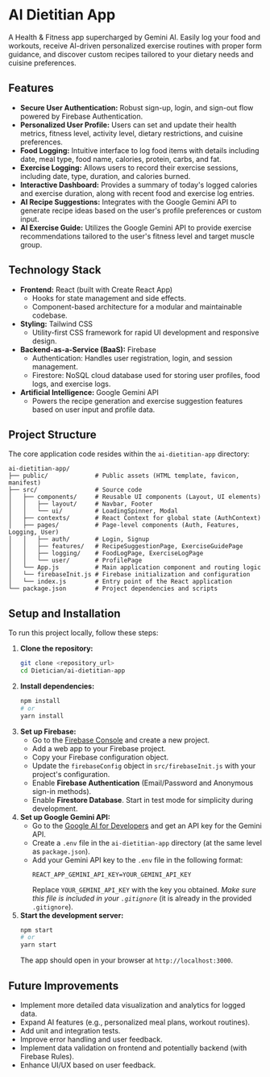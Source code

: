 # AI Dietitian App

A Health & Fitness app supercharged by Gemini AI. Easily log your food and workouts, receive AI-driven personalized exercise routines with proper form guidance, and discover custom recipes tailored to your dietary needs and cuisine preferences.

## Features

*   **Secure User Authentication:** Robust sign-up, login, and sign-out flow powered by Firebase Authentication.
*   **Personalized User Profile:** Users can set and update their health metrics, fitness level, activity level, dietary restrictions, and cuisine preferences.
*   **Food Logging:** Intuitive interface to log food items with details including date, meal type, food name, calories, protein, carbs, and fat.
*   **Exercise Logging:** Allows users to record their exercise sessions, including date, type, duration, and calories burned.
*   **Interactive Dashboard:** Provides a summary of today's logged calories and exercise duration, along with recent food and exercise log entries.
*   **AI Recipe Suggestions:** Integrates with the Google Gemini API to generate recipe ideas based on the user's profile preferences or custom input.
*   **AI Exercise Guide:** Utilizes the Google Gemini API to provide exercise recommendations tailored to the user's fitness level and target muscle group.

## Technology Stack

*   **Frontend:** React (built with Create React App)
    *   Hooks for state management and side effects.
    *   Component-based architecture for a modular and maintainable codebase.
*   **Styling:** Tailwind CSS
    *   Utility-first CSS framework for rapid UI development and responsive design.
*   **Backend-as-a-Service (BaaS):** Firebase
    *   Authentication: Handles user registration, login, and session management.
    *   Firestore: NoSQL cloud database used for storing user profiles, food logs, and exercise logs.
*   **Artificial Intelligence:** Google Gemini API
    *   Powers the recipe generation and exercise suggestion features based on user input and profile data.

## Project Structure

The core application code resides within the `ai-dietitian-app` directory:

```
ai-dietitian-app/
├── public/             # Public assets (HTML template, favicon, manifest)
├── src/                # Source code
│   ├── components/     # Reusable UI components (Layout, UI elements)
│   │   ├── layout/     # Navbar, Footer
│   │   └── ui/         # LoadingSpinner, Modal
│   ├── contexts/       # React Context for global state (AuthContext)
│   ├── pages/          # Page-level components (Auth, Features, Logging, User)
│   │   ├── auth/       # Login, Signup
│   │   ├── features/   # RecipeSuggestionPage, ExerciseGuidePage
│   │   ├── logging/    # FoodLogPage, ExerciseLogPage
│   │   └── user/       # ProfilePage
│   └── App.js          # Main application component and routing logic
│   └── firebaseInit.js # Firebase initialization and configuration
│   └── index.js        # Entry point of the React application
└── package.json        # Project dependencies and scripts
```

## Setup and Installation

To run this project locally, follow these steps:

1.  **Clone the repository:**
    ```bash
    git clone <repository_url>
    cd Dietician/ai-dietitian-app
    ```
2.  **Install dependencies:**
    ```bash
    npm install
    # or
    yarn install
    ```
3.  **Set up Firebase:**
    *   Go to the [Firebase Console](https://console.firebase.google.com/) and create a new project.
    *   Add a web app to your Firebase project.
    *   Copy your Firebase configuration object.
    *   Update the `firebaseConfig` object in `src/firebaseInit.js` with your project's configuration.
    *   Enable **Firebase Authentication** (Email/Password and Anonymous sign-in methods).
    *   Enable **Firestore Database**. Start in test mode for simplicity during development.
4.  **Set up Google Gemini API:**
    *   Go to the [Google AI for Developers](https://ai.google.dev/) and get an API key for the Gemini API.
    *   Create a `.env` file in the `ai-dietitian-app` directory (at the same level as `package.json`).
    *   Add your Gemini API key to the `.env` file in the following format:
        ```env
        REACT_APP_GEMINI_API_KEY=YOUR_GEMINI_API_KEY
        ```
        Replace `YOUR_GEMINI_API_KEY` with the key you obtained. *Make sure this file is included in your `.gitignore`* (it is already in the provided `.gitignore`).
5.  **Start the development server:**
    ```bash
    npm start
    # or
    yarn start
    ```
    The app should open in your browser at `http://localhost:3000`.

## Future Improvements

*   Implement more detailed data visualization and analytics for logged data.
*   Expand AI features (e.g., personalized meal plans, workout routines).
*   Add unit and integration tests.
*   Improve error handling and user feedback.
*   Implement data validation on frontend and potentially backend (with Firebase Rules).
*   Enhance UI/UX based on user feedback.

<!-- ## Screenshots

*(Add screenshots or a link to a demo here. This is crucial for showcasing the project!)*

--- -->